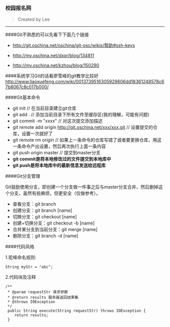 ### 校园报名网
>Created by Lee
***
####Git不熟悉的可以先看下下面几个链接

- http://git.oschina.net/oschina/git-osc/wikis/帮助#ssh-keys

- http://my.oschina.net/dxqr/blog/134811

- http://my.oschina.net/kzhou/blog/150290

####系统学习Git的话看廖雪峰的git教学比较好 
http://www.liaoxuefeng.com/wiki/0013739516305929606dd18361248578c67b8067c8c017b000/

####Git基本命令
- git init // 在当前目录建立git仓库
- git add . // 添加当前目录下所有文件至缓存区(我的理解，可能有问题)
- git commit -m "xxxx" // 对这次提交添加描述
- git remote add origin http://git.oschina.net/xxx/xxx.git // 设置提交的仓库，设置一次就好了
- git remote rm origin // 如果上一条命令的仓库写错了或者要更换仓库，用这一条命令产出设置，然后再次执行上面一条内容
- git push origin master // 提交到master分支
- **git commit是将本地修改过的文件提交到本地库中**
- **git push是将本地库中的最新信息发送给远程库**

####Git分支管理

Git鼓励使用分支，即创建一个分支做一件事之后与master分支合并，然后删掉这个分支，虽然有些麻烦，但更安全（仅做参考）。
- 查看分支：git branch
- 创建分支：git branch [name]
- 切换分支：git checkout [name]
- 创建+切换分支：git checkout -b [name]
- 合并某分支到当前分支：git merge [name]
- 删除分支：git branch -d [name]

####代码风格

1.驼峰命名规则:

    String myStr = "abc";

2.代码块及注释

    /**
     * @param requestStr 请求参数
     * @return results 服务器返回结果集
     * @throws IOException
     */
     public String execute(String requestStr) throws IOException {
        return results;
     }
